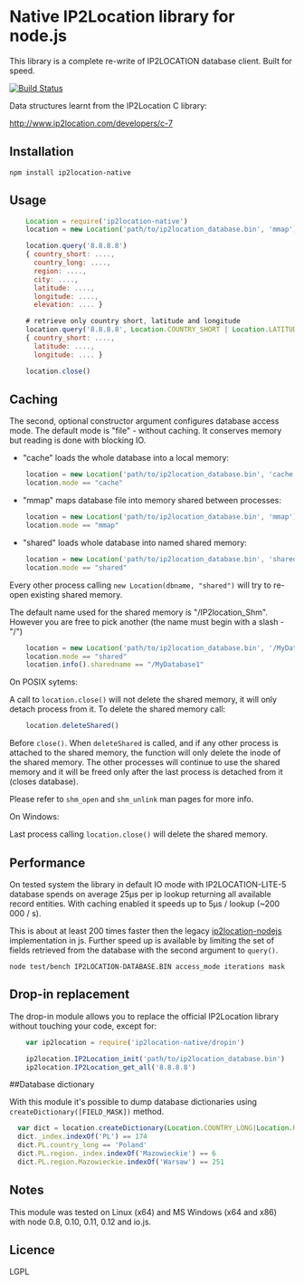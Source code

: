 Native IP2Location library for node.js
======================================

This library is a complete re-write of IP2LOCATION database client.
Built for speed.

[![Build Status][BS img]][Build Status]

Data structures learnt from the IP2Location C library:

http://www.ip2location.com/developers/c-7

## Installation

    npm install ip2location-native

## Usage

```js
    Location = require('ip2location-native')
    location = new Location('path/to/ip2location_database.bin', 'mmap')

    location.query('8.8.8.8')
    { country_short: ....,
      country_long: ....,
      region: ....,
      city: ....,
      latitude: ....,
      longitude: ....,
      elevation: .... }

    # retrieve only country short, latitude and longitude
    location.query('8.8.8.8', Location.COUNTRY_SHORT | Location.LATITUDE | Location.LONGITUDE)
    { country_short: ....,
      latitude: ....,
      longitude: .... }

    location.close()
```

## Caching

The second, optional constructor argument configures database access mode.
The default mode is "file" - without caching. It conserves memory but reading
is done with blocking IO.

* "cache" loads the whole database into a local memory:

```js
    location = new Location('path/to/ip2location_database.bin', 'cache')
    location.mode == "cache"
```

* "mmap" maps database file into memory shared between processes:

```js
    location = new Location('path/to/ip2location_database.bin', 'mmap')
    location.mode == "mmap"
```

* "shared" loads whole database into named shared memory:

```js
    location = new Location('path/to/ip2location_database.bin', 'shared')
    location.mode == "shared"
```

Every other process calling `new Location(dbname, "shared")` will try to re-open
existing shared memory.

The default name used for the shared memory is "/IP2location_Shm".
However you are free to pick another (the name must begin with a slash - "/")

```js
    location = new Location('path/to/ip2location_database.bin', '/MyDatabase1')
    location.mode == "shared"
    location.info().sharedname == "/MyDatabase1"
```

On POSIX sytems:

A call to `location.close()` will not delete the shared memory, it will only
detach process from it. To delete the shared memory call:

```js
    location.deleteShared()
```

Before `close()`.
When `deleteShared` is called, and if any other process is attached to the
shared memory, the function will only delete the inode of the shared memory.
The other processes will continue to use the shared memory and it will be freed
only after the last process is detached from it (closes database).

Please refer to `shm_open` and `shm_unlink` man pages for more info.

On Windows:

Last process calling `location.close()` will delete the shared memory.

## Performance

On tested system the library in default IO mode with IP2LOCATION-LITE-5
database spends on average 25µs per ip lookup returning all available record
entities. With caching enabled it speeds up to 5µs / lookup (~200 000 / s).

This is about at least 200 times faster then the legacy [ip2location-nodejs](https://github.com/ip2location-nodejs/IP2Location) implementation in js.
Further speed up is available by limiting the set of fields retrieved from
the database with the second argument to `query()`.

```
node test/bench IP2LOCATION-DATABASE.BIN access_mode iterations mask
```

## Drop-in replacement

The drop-in module allows you to replace the official IP2Location library
without touching your code, except for:

```js
    var ip2location = require('ip2location-native/dropin')

    ip2location.IP2Location_init('path/to/ip2location_database.bin')
    ip2location.IP2Location_get_all('8.8.8.8')
```

##Database dictionary

With this module it's possible to dump database dictionaries using
`createDictionary([FIELD_MASK])` method.

```js
  var dict = location.createDictionary(Location.COUNTRY_LONG|Location.REGION|Location.CITY)
  dict._index.indexOf('PL') == 174
  dict.PL.country_long == 'Poland'
  dict.PL.region._index.indexOf('Mazowieckie') == 6
  dict.PL.region.Mazowieckie.indexOf('Warsaw') == 251
```

## Notes

This module was tested on Linux (x64) and MS Windows (x64 and x86) with
node 0.8, 0.10, 0.11, 0.12 and io.js.

## Licence

LGPL

[Build Status]: https://travis-ci.org/advertine/node-ip2location
[BS img]: https://travis-ci.org/advertine/node-ip2location.svg
